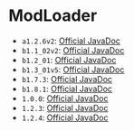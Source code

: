# ModLoader

* `a1.2.6v2`: [Official JavaDoc](a1.2.6v2/index.html)
* `b1.1_02v2`: [Official JavaDoc](b1.1_02v2/index.html)
* `b1.2_01`: [Official JavaDoc](b1.2_01/index.html)
* `b1.3_01v5`: [Official JavaDoc](b1.3_01v5/index.html)
* `b1.7.3`: [Official JavaDoc](b1.7.3/index.html)
* `b1.8.1`: [Official JavaDoc](b1.8.1/index.html)
* `1.0.0`: [Official JavaDoc](1.0.0/index.html)
* `1.2.3`: [Official JavaDoc](1.2.3/index.html)
* `1.2.4`: [Official JavaDoc](1.2.4/index.html)

